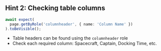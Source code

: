## Hint 2: Checking table columns

```typescript
await expect(
  page.getByRole('columnheader', { name: 'Column Name' })
).toBeVisible();
```
- Table headers can be found using the `columnheader` role
- Check each required column: Spacecraft, Captain, Docking Time, etc.
